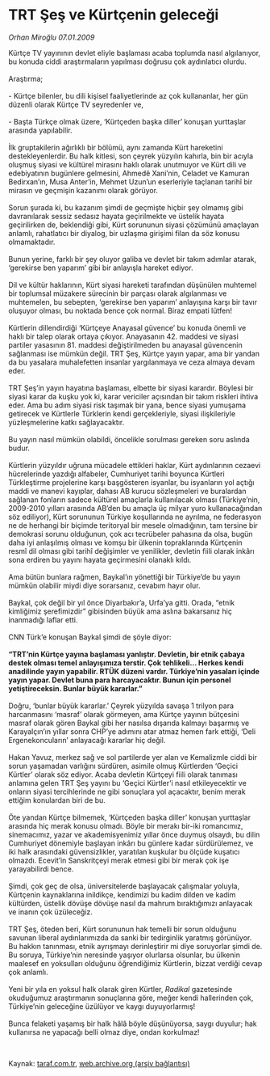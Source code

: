 # TRT Şeş ve Kürtçenin geleceği

*Orhan Miroğlu 07.01.2009*

<div class="taraf_structure_2col_1zq">
<div class="margen_n">



 <p>Kürtçe TV yayınının devlet eliyle başlaması acaba toplumda nasıl algılanıyor, bu konuda ciddi araştırmaların yapılması doğrusu çok aydınlatıcı olurdu. <br/><br/>Araştırma;<br/><br/>- Kürtçe bilenler, bu dili kişisel faaliyetlerinde az çok kullananlar, her gün düzenli olarak Kürtçe TV seyredenler ve, <br/><br/>- Başta Türkçe olmak üzere, ‘Kürtçeden başka diller’ konuşan yurttaşlar arasında yapılabilir.<br/><br/>İlk gruptakilerin ağırlıklı bir bölümü, aynı zamanda Kürt hareketini destekleyenlerdir. Bu halk kitlesi, son çeyrek yüzyılın kahırla, bin bir acıyla oluşmuş siyasi ve kültürel mirasını haklı olarak unutmuyor ve Kürt dili ve edebiyatının bugünlere gelmesini, Ahmedê Xani’nin, Celadet ve Kamuran Bedirxan’ın, Musa Anter’in, Mehmet Uzun’un eserleriyle taçlanan tarihî bir mirasın ve geçmişin kazanımı olarak görüyor. <br/><br/>Sorun şurada ki, bu kazanım şimdi de geçmişte hiçbir şey olmamış gibi davranılarak sessiz sedasız hayata geçirilmekte ve üstelik hayata geçirilirken de, beklendiği gibi, Kürt sorununun siyasi çözümünü amaçlayan anlamlı, rahatlatıcı bir diyalog, bir uzlaşma girişimi filan da söz konusu olmamaktadır. <br/><br/>Bunun yerine, farklı bir şey oluyor galiba ve devlet bir takım adımlar atarak, ‘gerekirse ben yaparım’ gibi bir anlayışla hareket ediyor. <br/><br/>Dil ve kültür haklarının, Kürt siyasi hareketi tarafından düşünülen muhtemel bir toplumsal müzakere sürecinin bir parçası olarak algılanması ve muhtemelen, bu sebepten, ‘gerekirse ben yaparım’ anlayışına karşı bir tavır oluşuyor olması, bu noktada bence çok normal. Biraz empati lütfen! <br/><br/>Kürtlerin dillendirdiği ‘Kürtçeye Anayasal güvence’ bu konuda önemli ve haklı bir talep olarak ortaya çıkıyor. Anayasanın 42. maddesi ve siyasi partiler yasasının 81. maddesi değiştirilmeden bu anayasal güvencenin sağlanması ise mümkün değil. TRT Şeş, Kürtçe yayın yapar, ama bir yandan da bu yasalara muhalefetten insanlar yargılanmaya ve ceza almaya devam eder. <br/><br/>TRT Şeş’in yayın hayatına başlaması, elbette bir siyasi karardır. Böylesi bir siyasi karar da kuşku yok ki, karar vericiler açısından bir takım riskleri ihtiva eder. Ama bu adım siyasi risk taşımak bir yana, bence siyasi yumuşama getirecek ve Kürtlerle Türklerin kendi gerçekleriyle, siyasi ilişkileriyle yüzleşmelerine katkı sağlayacaktır. <br/><br/>Bu yayın nasıl mümkün olabildi, öncelikle sorulması gereken soru aslında budur. <br/><br/>Kürtlerin yüzyıldır uğruna mücadele ettikleri haklar, Kürt aydınlarının cezaevi hücrelerinde yazdığı alfabeler, Cumhuriyet tarihi boyunca Kürtleri Türkleştirme projelerine karşı başgösteren isyanlar, bu isyanların yol açtığı maddi ve manevi kayıplar, dahası AB kurucu sözleşmeleri ve buralardan sağlanan fonların sadece kültürel amaçlarla kullanılacak olması (Türkiye’nin, 2009-2010 yılları arasında AB’den bu amaçla üç milyar yuro kullanacağından söz ediliyor), Kürt sorununun Türkiye koşullarında ne ayrılma, ne federasyon ne de herhangi bir biçimde teritoryal bir mesele olmadığının, tam tersine bir demokrasi sorunu olduğunun, çok acı tecrübeler pahasına da olsa, bugün daha iyi anlaşılmış olması ve komşu bir ülkenin topraklarında Kürtçenin resmî dil olması gibi tarihî değişimler ve yenilikler, devletin fiili olarak inkârı sona erdiren bu yayını hayata geçirmesini olanaklı kıldı. <br/><br/>Ama bütün bunlara rağmen, Baykal’ın yönettiği bir Türkiye’de bu yayın mümkün olabilir miydi diye sorarsanız, cevabım hayır olur. <br/><br/>Baykal, çok değil bir yıl önce Diyarbakır’a, Urfa’ya gitti. Orada, “etnik kimliğimiz şerefimizdir” gibisinden büyük ama aslına bakarsanız hiç inanmadığı laflar etti. <br/><br/>CNN Türk’e konuşan Baykal şimdi de şöyle diyor:<b> <br/><br/>“TRT’nin Kürtçe yayına başlaması yanlıştır. Devletin, bir etnik çabaya destek olması temel anlayışımıza terstir. Çok tehlikeli... Herkes kendi anadilinde yayın yapabilir. RTÜK düzeni vardır. Türkiye’nin yasaları içinde yayın yapar. Devlet buna para harcayacaktır. Bunun için personel yetiştireceksin. Bunlar büyük kararlar.” </b><br/><br/>Doğru, ‘bunlar büyük kararlar.’ Çeyrek yüzyılda savaşa 1 trilyon para harcanmasını ‘masraf’ olarak görmeyen, ama Kürtçe yayının bütçesini masraf olarak gören Baykal gibi her nasılsa dışarıda kalmayı başarmış ve Karayalçın’ın yıllar sonra CHP’ye adımını atar atmaz hemen fark ettiği, ‘Deli Ergenekoncuların’ anlayacağı kararlar hiç değil. <br/><br/>Hakan Yavuz, merkez sağ ve sol partilerde yer alan ve Kemalizmle ciddi bir sorun yaşamadan varlığını sürdüren, asimile olmuş Kürtlerden ‘Geçici Kürtler’ olarak söz ediyor. Acaba devletin Kürtçeyi fiili olarak tanıması anlamına gelen TRT Şeş yayını bu ‘Geçici Kürtler’i nasıl etkileyecektir ve onların siyasi tercihlerinde ne gibi sonuçlara yol açacaktır, benim merak ettiğim konulardan biri de bu. <br/><br/>Öte yandan Kürtçe bilmemek, ‘Kürtçeden başka diller’ konuşan yurttaşlar arasında hiç merak konusu olmadı. Böyle bir merakı bir-iki romancımız, sinemacımız, yazar ve akademisyenimiz yıllar önce duymuş olsaydı, bu dilin Cumhuriyet dönemiyle başlayan inkârı bu günlere kadar sürdürülemez, ve iki halk arasındaki güvensizlikler, yaratılan kuşkular bu ölçüde kuşatıcı olmazdı. Ecevit’in Sanskritçeyi merak etmesi gibi bir merak çok işe yarayabilirdi bence. <br/><br/>Şimdi, çok geç de olsa, üniversitelerde başlayacak çalışmalar yoluyla, Kürtçenin kaynaklarına inildikçe, kendimizi bu kadim dilden ve kadim kültürden, üstelik dövüşe dövüşe nasıl da mahrum bıraktığımızı anlayacak ve inanın çok üzüleceğiz. <br/><br/>TRT Şeş, öteden beri, Kürt sorununun hak temelli bir sorun olduğunu savunan liberal aydınlarımızda da sanki bir tedirginlik yaratmış görünüyor. Bu hakkın tanınması, etnik ayrışmayı derinleştirir mi diye soruyorlar şimdi de. Bu soruya, Türkiye’nin neresinde yaşıyor olurlarsa olsunlar, bu ülkenin maalesef en yoksulları olduğunu öğrendiğimiz Kürtlerin, bizzat verdiği cevap çok anlamlı. <br/><br/>Yeni bir yıla en yoksul halk olarak giren Kürtler, <i>Radikal</i> gazetesinde okuduğumuz araştırmanın sonuçlarına göre, meğer kendi hallerinden çok, Türkiye’nin geleceğine üzülüyor ve kaygı duyuyorlarmış! <br/><br/>Bunca felaketi yaşamış bir halk hâlâ böyle düşünüyorsa, saygı duyulur; hak kullanırsa ne yapacağı belli olmaz diye, ondan korkulmaz!</p>

<br/>


<div id="taraf_not">
</div>

</div>


</div>

Kaynak: [taraf.com.tr](http://www.taraf.com.tr:80/makale/3449.htm), [web.archive.org (arşiv bağlantısı)](http://web.archive.org/web/20090322023609/http://www.taraf.com.tr:80/makale/3449.htm)
